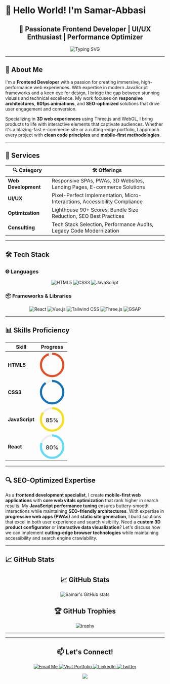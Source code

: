 <!-- SEO Meta Tags (for GitHub profile visibility) -->
<meta name="description" content="Professional Frontend Developer specializing in responsive design, 3D websites, and modern JavaScript frameworks. Let's build something amazing together!">
<meta name="keywords" content="frontend developer, responsive design, React expert, Vue.js specialist, Tailwind CSS, 3D websites, JavaScript developer, web performance">
<meta name="author" content="Abbasi-codes-hub">

# 👋 Hello World! I'm Samar-Abbasi

<h2 align="center">🎯 Passionate Frontend Developer | UI/UX Enthusiast | Performance Optimizer</h2>

<p align="center">
  <img src="https://readme-typing-svg.demolab.com?font=Fira+Code&pause=1000&color=22D3EE&center=true&vCenter=true&width=435&lines=Clean+Code+Advocate;Pixel-Perfect+Designs;3D+Web+Specialist;SEO-Optimized+Solutions" alt="Typing SVG" />
</p>

---

## 🚀 About Me

I'm a **Frontend Developer** with a passion for creating immersive, high-performance web experiences. With expertise in modern JavaScript frameworks and a keen eye for design, I bridge the gap between stunning visuals and technical excellence. My work focuses on **responsive architectures**, **60fps animations**, and **SEO-optimized** solutions that drive user engagement and conversion.

Specializing in **3D web experiences** using Three.js and WebGL, I bring products to life with interactive elements that captivate audiences. Whether it's a blazing-fast e-commerce site or a cutting-edge portfolio, I approach every project with **clean code principles** and **mobile-first methodologies**.

---

## 💼 Services

<div align="center">

| 🔍 Category        | 🛠️ Offerings                                                                 |
|-------------------|-----------------------------------------------------------------------------|
| **Web Development**  | Responsive SPAs, PWAs, 3D Websites, Landing Pages, E-commerce Solutions     |
| **UI/UX**           | Pixel-Perfect Implementation, Micro-Interactions, Accessibility Compliance  |
| **Optimization**     | Lighthouse 90+ Scores, Bundle Size Reduction, SEO Best Practices            |
| **Consulting**       | Tech Stack Selection, Performance Audits, Legacy Code Modernization        |

</div>

---

## 🛠️ Tech Stack

### 🌐 Languages
<div align="center">
  
![HTML5](https://img.shields.io/badge/HTML5-E34F26?style=for-the-badge&logo=html5&logoColor=white)
![CSS3](https://img.shields.io/badge/CSS3-1572B6?style=for-the-badge&logo=css3&logoColor=white)
![JavaScript](https://img.shields.io/badge/JavaScript-F7DF1E?style=for-the-badge&logo=javascript&logoColor=black)

</div>

### 📦 Frameworks & Libraries
<div align="center">
  
![React](https://img.shields.io/badge/React-20232A?style=for-the-badge&logo=react&logoColor=61DAFB)
![Vue.js](https://img.shields.io/badge/Vue.js-35495E?style=for-the-badge&logo=vuedotjs&logoColor=4FC08D)
![Tailwind CSS](https://img.shields.io/badge/Tailwind_CSS-38B2AC?style=for-the-badge&logo=tailwind-css&logoColor=white)
![Three.js](https://img.shields.io/badge/Three.js-000000?style=for-the-badge&logo=three.js&logoColor=white)
![GSAP](https://img.shields.io/badge/GSAP-88CE02?style=for-the-badge&logo=greensock&logoColor=white)

</div>

---

## 📊 Skills Proficiency

<div align="center">

<!-- Circular Progress Bars using SVG -->
| Skill          | Progress |
|----------------|----------|
| **HTML5**      | <svg width="80" height="80" viewBox="0 0 36 36"><path d="M18 2.0845 a 15.9155 15.9155 0 0 1 0 31.831 a 15.9155 15.9155 0 0 1 0 -31.831" fill="none" stroke="#eee" stroke-width="3"/><path d="M18 2.0845 a 15.9155 15.9155 0 0 1 0 31.831 a 15.9155 15.9155 0 0 1 0 -31.831" fill="none" stroke="#E34F26" stroke-width="3" stroke-dasharray="95, 100"/><text x="18" y="22" fill="#fff" text-anchor="middle" font-size="8">95%</text></svg> |
| **CSS3**       | <svg width="80" height="80" viewBox="0 0 36 36"><path d="M18 2.0845 a 15.9155 15.9155 0 0 1 0 31.831 a 15.9155 15.9155 0 0 1 0 -31.831" fill="none" stroke="#eee" stroke-width="3"/><path d="M18 2.0845 a 15.9155 15.9155 0 0 1 0 31.831 a 15.9155 15.9155 0 0 1 0 -31.831" fill="none" stroke="#1572B6" stroke-width="3" stroke-dasharray="90, 100"/><text x="18" y="22" fill="#fff" text-anchor="middle" font-size="8">90%</text></svg> |
| **JavaScript** | <svg width="80" height="80" viewBox="0 0 36 36"><path d="M18 2.0845 a 15.9155 15.9155 0 0 1 0 31.831 a 15.9155 15.9155 0 0 1 0 -31.831" fill="none" stroke="#eee" stroke-width="3"/><path d="M18 2.0845 a 15.9155 15.9155 0 0 1 0 31.831 a 15.9155 15.9155 0 0 1 0 -31.831" fill="none" stroke="#F7DF1E" stroke-width="3" stroke-dasharray="85, 100"/><text x="18" y="22" fill="#000" text-anchor="middle" font-size="8">85%</text></svg> |
| **React**      | <svg width="80" height="80" viewBox="0 0 36 36"><path d="M18 2.0845 a 15.9155 15.9155 0 0 1 0 31.831 a 15.9155 15.9155 0 0 1 0 -31.831" fill="none" stroke="#eee" stroke-width="3"/><path d="M18 2.0845 a 15.9155 15.9155 0 0 1 0 31.831 a 15.9155 15.9155 0 0 1 0 -31.831" fill="none" stroke="#61DAFB" stroke-width="3" stroke-dasharray="80, 100"/><text x="18" y="22" fill="#000" text-anchor="middle" font-size="8">80%</text></svg> |

</div>

---

## 🔍 SEO-Optimized Expertise

As a **frontend development specialist**, I create **mobile-first web applications** with **core web vitals optimization** that rank higher in search results. My **JavaScript performance tuning** ensures buttery-smooth interactions while maintaining **SEO-friendly architectures**. With expertise in **progressive web apps (PWAs)** and **static site generation**, I build solutions that excel in both user experience and search visibility. Need a **custom 3D product configurator** or **interactive data visualization**? Let's discuss how we can implement **cutting-edge browser technologies** while maintaining accessibility and search engine crawlability.

---

## 📈 GitHub Stats

<div align="center">

## 📈 GitHub Stats

![Samar's GitHub stats](https://github-readme-stats.vercel.app/api?username=Abbasi-codes-hub&show_icons=true&theme=radical&hide=prs)

## 🏆 GitHub Trophies

[![trophy](https://github-profile-trophy.vercel.app/?username=Abbasi-codes-hub&theme=monokai)](https://github.com/ryo-ma/github-profile-trophy)


---


---

## 📫 Let's Connect!

<div align="center">

  <a href="mailto:lushglow.official.beauty@gmail.com" target="_blank" rel="noopener noreferrer">
    <img src="https://img.shields.io/badge/Email-Gmail-D14836?style=for-the-badge&logo=gmail&logoColor=white" alt="Email Me" />
  </a>

  <a href="https://abbasi-codes-hub.github.io/Abbasi-codes-hub-porfolio-webpage-landscapes/" target="_blank" rel="noopener noreferrer">
    <img src="https://img.shields.io/badge/Portfolio-Live%20Site-4285F4?style=for-the-badge&logo=google-chrome&logoColor=white" alt="Visit Portfolio" />
  </a>

  <a href="#" target="_blank" rel="noopener noreferrer">
    <img src="https://img.shields.io/badge/LinkedIn-Coming%20Soon-0077B5?style=for-the-badge&logo=linkedin&logoColor=white" alt="LinkedIn" />
  </a>

  <a href="#" target="_blank" rel="noopener noreferrer">
    <img src="https://img.shields.io/badge/Twitter-Coming%20Soon-1DA1F2?style=for-the-badge&logo=twitter&logoColor=white" alt="Twitter" />
  </a>

</div>




<p align="center">
  <img src="https://capsule-render.vercel.app/api?type=waving&color=gradient&height=60&section=footer&width=100%"/>
</p>
